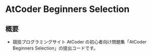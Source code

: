 # AtCoder Beginners Selection

## 概要

- 競技プログラミングサイト AtCoder の初心者向け問題集「AtCoder Beginners Selection」の提出コードです。
